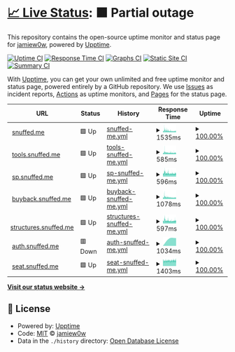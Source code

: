 # [📈 Live Status](https://status.snuffed.me): <!--live status--> **🟧 Partial outage**

This repository contains the open-source uptime monitor and status page for [jamiew0w](jamie.ie), powered by [Upptime](https://github.com/upptime/upptime).

[![Uptime CI](https://github.com/jamiew0w/status.snuffed.me/workflows/Uptime%20CI/badge.svg)](https://github.com/upptime/upptime/actions?query=workflow%3A%22Uptime+CI%22)
[![Response Time CI](https://github.com/jamiew0w/status.snuffed.me/workflows/Response%20Time%20CI/badge.svg)](https://github.com/upptime/upptime/actions?query=workflow%3A%22Response+Time+CI%22)
[![Graphs CI](https://github.com/jamiew0w/status.snuffed.me/workflows/Graphs%20CI/badge.svg)](https://github.com/upptime/upptime/actions?query=workflow%3A%22Graphs+CI%22)
[![Static Site CI](https://github.com/jamiew0w/status.snuffed.me/workflows/Static%20Site%20CI/badge.svg)](https://github.com/upptime/upptime/actions?query=workflow%3A%22Static+Site+CI%22)
[![Summary CI](https://github.com/jamiew0w/status.snuffed.me/workflows/Summary%20CI/badge.svg)](https://github.com/upptime/upptime/actions?query=workflow%3A%22Summary+CI%22)

With [Upptime](https://upptime.js.org), you can get your own unlimited and free uptime monitor and status page, powered entirely by a GitHub repository. We use [Issues](https://github.com/jamiew0w/status.snuffed.me/issues) as incident reports, [Actions](https://github.com/jamiew0w/status.snuffed.me/actions) as uptime monitors, and [Pages](https://status.snuffed.me) for the status page.

<!--start: status pages-->
<!-- This summary is generated by Upptime (https://github.com/upptime/upptime) -->
<!-- Do not edit this manually, your changes will be overwritten -->
<!-- prettier-ignore -->
| URL | Status | History | Response Time | Uptime |
| --- | ------ | ------- | ------------- | ------ |
| <img alt="" src="https://favicons.githubusercontent.com/snuffed.me" height="13"> [snuffed.me](https://snuffed.me) | 🟩 Up | [snuffed-me.yml](https://github.com/jamiew0w/status.snuffed.me/commits/HEAD/history/snuffed-me.yml) | <details><summary><img alt="Response time graph" src="./graphs/snuffed-me/response-time-week.png" height="20"> 1535ms</summary><br><a href="https://status.snuffed.me/history/snuffed-me"><img alt="Response time 1492" src="https://img.shields.io/endpoint?url=https%3A%2F%2Fraw.githubusercontent.com%2Fjamiew0w%2Fstatus.snuffed.me%2FHEAD%2Fapi%2Fsnuffed-me%2Fresponse-time.json"></a><br><a href="https://status.snuffed.me/history/snuffed-me"><img alt="24-hour response time 1427" src="https://img.shields.io/endpoint?url=https%3A%2F%2Fraw.githubusercontent.com%2Fjamiew0w%2Fstatus.snuffed.me%2FHEAD%2Fapi%2Fsnuffed-me%2Fresponse-time-day.json"></a><br><a href="https://status.snuffed.me/history/snuffed-me"><img alt="7-day response time 1535" src="https://img.shields.io/endpoint?url=https%3A%2F%2Fraw.githubusercontent.com%2Fjamiew0w%2Fstatus.snuffed.me%2FHEAD%2Fapi%2Fsnuffed-me%2Fresponse-time-week.json"></a><br><a href="https://status.snuffed.me/history/snuffed-me"><img alt="30-day response time 1439" src="https://img.shields.io/endpoint?url=https%3A%2F%2Fraw.githubusercontent.com%2Fjamiew0w%2Fstatus.snuffed.me%2FHEAD%2Fapi%2Fsnuffed-me%2Fresponse-time-month.json"></a><br><a href="https://status.snuffed.me/history/snuffed-me"><img alt="1-year response time 1492" src="https://img.shields.io/endpoint?url=https%3A%2F%2Fraw.githubusercontent.com%2Fjamiew0w%2Fstatus.snuffed.me%2FHEAD%2Fapi%2Fsnuffed-me%2Fresponse-time-year.json"></a></details> | <details><summary><a href="https://status.snuffed.me/history/snuffed-me">100.00%</a></summary><a href="https://status.snuffed.me/history/snuffed-me"><img alt="All-time uptime 100.00%" src="https://img.shields.io/endpoint?url=https%3A%2F%2Fraw.githubusercontent.com%2Fjamiew0w%2Fstatus.snuffed.me%2FHEAD%2Fapi%2Fsnuffed-me%2Fuptime.json"></a><br><a href="https://status.snuffed.me/history/snuffed-me"><img alt="24-hour uptime 100.00%" src="https://img.shields.io/endpoint?url=https%3A%2F%2Fraw.githubusercontent.com%2Fjamiew0w%2Fstatus.snuffed.me%2FHEAD%2Fapi%2Fsnuffed-me%2Fuptime-day.json"></a><br><a href="https://status.snuffed.me/history/snuffed-me"><img alt="7-day uptime 100.00%" src="https://img.shields.io/endpoint?url=https%3A%2F%2Fraw.githubusercontent.com%2Fjamiew0w%2Fstatus.snuffed.me%2FHEAD%2Fapi%2Fsnuffed-me%2Fuptime-week.json"></a><br><a href="https://status.snuffed.me/history/snuffed-me"><img alt="30-day uptime 100.00%" src="https://img.shields.io/endpoint?url=https%3A%2F%2Fraw.githubusercontent.com%2Fjamiew0w%2Fstatus.snuffed.me%2FHEAD%2Fapi%2Fsnuffed-me%2Fuptime-month.json"></a><br><a href="https://status.snuffed.me/history/snuffed-me"><img alt="1-year uptime 100.00%" src="https://img.shields.io/endpoint?url=https%3A%2F%2Fraw.githubusercontent.com%2Fjamiew0w%2Fstatus.snuffed.me%2FHEAD%2Fapi%2Fsnuffed-me%2Fuptime-year.json"></a></details>
| <img alt="" src="https://tools.snuffed.me/static/favicon.png" height="13"> [tools.snuffed.me](https://tools.snuffed.me) | 🟩 Up | [tools-snuffed-me.yml](https://github.com/jamiew0w/status.snuffed.me/commits/HEAD/history/tools-snuffed-me.yml) | <details><summary><img alt="Response time graph" src="./graphs/tools-snuffed-me/response-time-week.png" height="20"> 585ms</summary><br><a href="https://status.snuffed.me/history/tools-snuffed-me"><img alt="Response time 595" src="https://img.shields.io/endpoint?url=https%3A%2F%2Fraw.githubusercontent.com%2Fjamiew0w%2Fstatus.snuffed.me%2FHEAD%2Fapi%2Ftools-snuffed-me%2Fresponse-time.json"></a><br><a href="https://status.snuffed.me/history/tools-snuffed-me"><img alt="24-hour response time 557" src="https://img.shields.io/endpoint?url=https%3A%2F%2Fraw.githubusercontent.com%2Fjamiew0w%2Fstatus.snuffed.me%2FHEAD%2Fapi%2Ftools-snuffed-me%2Fresponse-time-day.json"></a><br><a href="https://status.snuffed.me/history/tools-snuffed-me"><img alt="7-day response time 585" src="https://img.shields.io/endpoint?url=https%3A%2F%2Fraw.githubusercontent.com%2Fjamiew0w%2Fstatus.snuffed.me%2FHEAD%2Fapi%2Ftools-snuffed-me%2Fresponse-time-week.json"></a><br><a href="https://status.snuffed.me/history/tools-snuffed-me"><img alt="30-day response time 566" src="https://img.shields.io/endpoint?url=https%3A%2F%2Fraw.githubusercontent.com%2Fjamiew0w%2Fstatus.snuffed.me%2FHEAD%2Fapi%2Ftools-snuffed-me%2Fresponse-time-month.json"></a><br><a href="https://status.snuffed.me/history/tools-snuffed-me"><img alt="1-year response time 595" src="https://img.shields.io/endpoint?url=https%3A%2F%2Fraw.githubusercontent.com%2Fjamiew0w%2Fstatus.snuffed.me%2FHEAD%2Fapi%2Ftools-snuffed-me%2Fresponse-time-year.json"></a></details> | <details><summary><a href="https://status.snuffed.me/history/tools-snuffed-me">100.00%</a></summary><a href="https://status.snuffed.me/history/tools-snuffed-me"><img alt="All-time uptime 100.00%" src="https://img.shields.io/endpoint?url=https%3A%2F%2Fraw.githubusercontent.com%2Fjamiew0w%2Fstatus.snuffed.me%2FHEAD%2Fapi%2Ftools-snuffed-me%2Fuptime.json"></a><br><a href="https://status.snuffed.me/history/tools-snuffed-me"><img alt="24-hour uptime 100.00%" src="https://img.shields.io/endpoint?url=https%3A%2F%2Fraw.githubusercontent.com%2Fjamiew0w%2Fstatus.snuffed.me%2FHEAD%2Fapi%2Ftools-snuffed-me%2Fuptime-day.json"></a><br><a href="https://status.snuffed.me/history/tools-snuffed-me"><img alt="7-day uptime 100.00%" src="https://img.shields.io/endpoint?url=https%3A%2F%2Fraw.githubusercontent.com%2Fjamiew0w%2Fstatus.snuffed.me%2FHEAD%2Fapi%2Ftools-snuffed-me%2Fuptime-week.json"></a><br><a href="https://status.snuffed.me/history/tools-snuffed-me"><img alt="30-day uptime 100.00%" src="https://img.shields.io/endpoint?url=https%3A%2F%2Fraw.githubusercontent.com%2Fjamiew0w%2Fstatus.snuffed.me%2FHEAD%2Fapi%2Ftools-snuffed-me%2Fuptime-month.json"></a><br><a href="https://status.snuffed.me/history/tools-snuffed-me"><img alt="1-year uptime 100.00%" src="https://img.shields.io/endpoint?url=https%3A%2F%2Fraw.githubusercontent.com%2Fjamiew0w%2Fstatus.snuffed.me%2FHEAD%2Fapi%2Ftools-snuffed-me%2Fuptime-year.json"></a></details>
| <img alt="" src="https://favicons.githubusercontent.com/sp.snuffed.me" height="13"> [sp.snuffed.me](https://sp.snuffed.me) | 🟩 Up | [sp-snuffed-me.yml](https://github.com/jamiew0w/status.snuffed.me/commits/HEAD/history/sp-snuffed-me.yml) | <details><summary><img alt="Response time graph" src="./graphs/sp-snuffed-me/response-time-week.png" height="20"> 596ms</summary><br><a href="https://status.snuffed.me/history/sp-snuffed-me"><img alt="Response time 589" src="https://img.shields.io/endpoint?url=https%3A%2F%2Fraw.githubusercontent.com%2Fjamiew0w%2Fstatus.snuffed.me%2FHEAD%2Fapi%2Fsp-snuffed-me%2Fresponse-time.json"></a><br><a href="https://status.snuffed.me/history/sp-snuffed-me"><img alt="24-hour response time 566" src="https://img.shields.io/endpoint?url=https%3A%2F%2Fraw.githubusercontent.com%2Fjamiew0w%2Fstatus.snuffed.me%2FHEAD%2Fapi%2Fsp-snuffed-me%2Fresponse-time-day.json"></a><br><a href="https://status.snuffed.me/history/sp-snuffed-me"><img alt="7-day response time 596" src="https://img.shields.io/endpoint?url=https%3A%2F%2Fraw.githubusercontent.com%2Fjamiew0w%2Fstatus.snuffed.me%2FHEAD%2Fapi%2Fsp-snuffed-me%2Fresponse-time-week.json"></a><br><a href="https://status.snuffed.me/history/sp-snuffed-me"><img alt="30-day response time 570" src="https://img.shields.io/endpoint?url=https%3A%2F%2Fraw.githubusercontent.com%2Fjamiew0w%2Fstatus.snuffed.me%2FHEAD%2Fapi%2Fsp-snuffed-me%2Fresponse-time-month.json"></a><br><a href="https://status.snuffed.me/history/sp-snuffed-me"><img alt="1-year response time 589" src="https://img.shields.io/endpoint?url=https%3A%2F%2Fraw.githubusercontent.com%2Fjamiew0w%2Fstatus.snuffed.me%2FHEAD%2Fapi%2Fsp-snuffed-me%2Fresponse-time-year.json"></a></details> | <details><summary><a href="https://status.snuffed.me/history/sp-snuffed-me">100.00%</a></summary><a href="https://status.snuffed.me/history/sp-snuffed-me"><img alt="All-time uptime 100.00%" src="https://img.shields.io/endpoint?url=https%3A%2F%2Fraw.githubusercontent.com%2Fjamiew0w%2Fstatus.snuffed.me%2FHEAD%2Fapi%2Fsp-snuffed-me%2Fuptime.json"></a><br><a href="https://status.snuffed.me/history/sp-snuffed-me"><img alt="24-hour uptime 100.00%" src="https://img.shields.io/endpoint?url=https%3A%2F%2Fraw.githubusercontent.com%2Fjamiew0w%2Fstatus.snuffed.me%2FHEAD%2Fapi%2Fsp-snuffed-me%2Fuptime-day.json"></a><br><a href="https://status.snuffed.me/history/sp-snuffed-me"><img alt="7-day uptime 100.00%" src="https://img.shields.io/endpoint?url=https%3A%2F%2Fraw.githubusercontent.com%2Fjamiew0w%2Fstatus.snuffed.me%2FHEAD%2Fapi%2Fsp-snuffed-me%2Fuptime-week.json"></a><br><a href="https://status.snuffed.me/history/sp-snuffed-me"><img alt="30-day uptime 100.00%" src="https://img.shields.io/endpoint?url=https%3A%2F%2Fraw.githubusercontent.com%2Fjamiew0w%2Fstatus.snuffed.me%2FHEAD%2Fapi%2Fsp-snuffed-me%2Fuptime-month.json"></a><br><a href="https://status.snuffed.me/history/sp-snuffed-me"><img alt="1-year uptime 100.00%" src="https://img.shields.io/endpoint?url=https%3A%2F%2Fraw.githubusercontent.com%2Fjamiew0w%2Fstatus.snuffed.me%2FHEAD%2Fapi%2Fsp-snuffed-me%2Fuptime-year.json"></a></details>
| <img alt="" src="https://favicons.githubusercontent.com/buyback.snuffed.me" height="13"> [buyback.snuffed.me](https://buyback.snuffed.me) | 🟩 Up | [buyback-snuffed-me.yml](https://github.com/jamiew0w/status.snuffed.me/commits/HEAD/history/buyback-snuffed-me.yml) | <details><summary><img alt="Response time graph" src="./graphs/buyback-snuffed-me/response-time-week.png" height="20"> 1078ms</summary><br><a href="https://status.snuffed.me/history/buyback-snuffed-me"><img alt="Response time 1064" src="https://img.shields.io/endpoint?url=https%3A%2F%2Fraw.githubusercontent.com%2Fjamiew0w%2Fstatus.snuffed.me%2FHEAD%2Fapi%2Fbuyback-snuffed-me%2Fresponse-time.json"></a><br><a href="https://status.snuffed.me/history/buyback-snuffed-me"><img alt="24-hour response time 977" src="https://img.shields.io/endpoint?url=https%3A%2F%2Fraw.githubusercontent.com%2Fjamiew0w%2Fstatus.snuffed.me%2FHEAD%2Fapi%2Fbuyback-snuffed-me%2Fresponse-time-day.json"></a><br><a href="https://status.snuffed.me/history/buyback-snuffed-me"><img alt="7-day response time 1078" src="https://img.shields.io/endpoint?url=https%3A%2F%2Fraw.githubusercontent.com%2Fjamiew0w%2Fstatus.snuffed.me%2FHEAD%2Fapi%2Fbuyback-snuffed-me%2Fresponse-time-week.json"></a><br><a href="https://status.snuffed.me/history/buyback-snuffed-me"><img alt="30-day response time 1021" src="https://img.shields.io/endpoint?url=https%3A%2F%2Fraw.githubusercontent.com%2Fjamiew0w%2Fstatus.snuffed.me%2FHEAD%2Fapi%2Fbuyback-snuffed-me%2Fresponse-time-month.json"></a><br><a href="https://status.snuffed.me/history/buyback-snuffed-me"><img alt="1-year response time 1064" src="https://img.shields.io/endpoint?url=https%3A%2F%2Fraw.githubusercontent.com%2Fjamiew0w%2Fstatus.snuffed.me%2FHEAD%2Fapi%2Fbuyback-snuffed-me%2Fresponse-time-year.json"></a></details> | <details><summary><a href="https://status.snuffed.me/history/buyback-snuffed-me">100.00%</a></summary><a href="https://status.snuffed.me/history/buyback-snuffed-me"><img alt="All-time uptime 100.00%" src="https://img.shields.io/endpoint?url=https%3A%2F%2Fraw.githubusercontent.com%2Fjamiew0w%2Fstatus.snuffed.me%2FHEAD%2Fapi%2Fbuyback-snuffed-me%2Fuptime.json"></a><br><a href="https://status.snuffed.me/history/buyback-snuffed-me"><img alt="24-hour uptime 100.00%" src="https://img.shields.io/endpoint?url=https%3A%2F%2Fraw.githubusercontent.com%2Fjamiew0w%2Fstatus.snuffed.me%2FHEAD%2Fapi%2Fbuyback-snuffed-me%2Fuptime-day.json"></a><br><a href="https://status.snuffed.me/history/buyback-snuffed-me"><img alt="7-day uptime 100.00%" src="https://img.shields.io/endpoint?url=https%3A%2F%2Fraw.githubusercontent.com%2Fjamiew0w%2Fstatus.snuffed.me%2FHEAD%2Fapi%2Fbuyback-snuffed-me%2Fuptime-week.json"></a><br><a href="https://status.snuffed.me/history/buyback-snuffed-me"><img alt="30-day uptime 100.00%" src="https://img.shields.io/endpoint?url=https%3A%2F%2Fraw.githubusercontent.com%2Fjamiew0w%2Fstatus.snuffed.me%2FHEAD%2Fapi%2Fbuyback-snuffed-me%2Fuptime-month.json"></a><br><a href="https://status.snuffed.me/history/buyback-snuffed-me"><img alt="1-year uptime 100.00%" src="https://img.shields.io/endpoint?url=https%3A%2F%2Fraw.githubusercontent.com%2Fjamiew0w%2Fstatus.snuffed.me%2FHEAD%2Fapi%2Fbuyback-snuffed-me%2Fuptime-year.json"></a></details>
| <img alt="" src="https://favicons.githubusercontent.com/structures.snuffed.me" height="13"> [structures.snuffed.me](https://structures.snuffed.me) | 🟩 Up | [structures-snuffed-me.yml](https://github.com/jamiew0w/status.snuffed.me/commits/HEAD/history/structures-snuffed-me.yml) | <details><summary><img alt="Response time graph" src="./graphs/structures-snuffed-me/response-time-week.png" height="20"> 597ms</summary><br><a href="https://status.snuffed.me/history/structures-snuffed-me"><img alt="Response time 592" src="https://img.shields.io/endpoint?url=https%3A%2F%2Fraw.githubusercontent.com%2Fjamiew0w%2Fstatus.snuffed.me%2FHEAD%2Fapi%2Fstructures-snuffed-me%2Fresponse-time.json"></a><br><a href="https://status.snuffed.me/history/structures-snuffed-me"><img alt="24-hour response time 584" src="https://img.shields.io/endpoint?url=https%3A%2F%2Fraw.githubusercontent.com%2Fjamiew0w%2Fstatus.snuffed.me%2FHEAD%2Fapi%2Fstructures-snuffed-me%2Fresponse-time-day.json"></a><br><a href="https://status.snuffed.me/history/structures-snuffed-me"><img alt="7-day response time 597" src="https://img.shields.io/endpoint?url=https%3A%2F%2Fraw.githubusercontent.com%2Fjamiew0w%2Fstatus.snuffed.me%2FHEAD%2Fapi%2Fstructures-snuffed-me%2Fresponse-time-week.json"></a><br><a href="https://status.snuffed.me/history/structures-snuffed-me"><img alt="30-day response time 571" src="https://img.shields.io/endpoint?url=https%3A%2F%2Fraw.githubusercontent.com%2Fjamiew0w%2Fstatus.snuffed.me%2FHEAD%2Fapi%2Fstructures-snuffed-me%2Fresponse-time-month.json"></a><br><a href="https://status.snuffed.me/history/structures-snuffed-me"><img alt="1-year response time 592" src="https://img.shields.io/endpoint?url=https%3A%2F%2Fraw.githubusercontent.com%2Fjamiew0w%2Fstatus.snuffed.me%2FHEAD%2Fapi%2Fstructures-snuffed-me%2Fresponse-time-year.json"></a></details> | <details><summary><a href="https://status.snuffed.me/history/structures-snuffed-me">100.00%</a></summary><a href="https://status.snuffed.me/history/structures-snuffed-me"><img alt="All-time uptime 100.00%" src="https://img.shields.io/endpoint?url=https%3A%2F%2Fraw.githubusercontent.com%2Fjamiew0w%2Fstatus.snuffed.me%2FHEAD%2Fapi%2Fstructures-snuffed-me%2Fuptime.json"></a><br><a href="https://status.snuffed.me/history/structures-snuffed-me"><img alt="24-hour uptime 100.00%" src="https://img.shields.io/endpoint?url=https%3A%2F%2Fraw.githubusercontent.com%2Fjamiew0w%2Fstatus.snuffed.me%2FHEAD%2Fapi%2Fstructures-snuffed-me%2Fuptime-day.json"></a><br><a href="https://status.snuffed.me/history/structures-snuffed-me"><img alt="7-day uptime 100.00%" src="https://img.shields.io/endpoint?url=https%3A%2F%2Fraw.githubusercontent.com%2Fjamiew0w%2Fstatus.snuffed.me%2FHEAD%2Fapi%2Fstructures-snuffed-me%2Fuptime-week.json"></a><br><a href="https://status.snuffed.me/history/structures-snuffed-me"><img alt="30-day uptime 100.00%" src="https://img.shields.io/endpoint?url=https%3A%2F%2Fraw.githubusercontent.com%2Fjamiew0w%2Fstatus.snuffed.me%2FHEAD%2Fapi%2Fstructures-snuffed-me%2Fuptime-month.json"></a><br><a href="https://status.snuffed.me/history/structures-snuffed-me"><img alt="1-year uptime 100.00%" src="https://img.shields.io/endpoint?url=https%3A%2F%2Fraw.githubusercontent.com%2Fjamiew0w%2Fstatus.snuffed.me%2FHEAD%2Fapi%2Fstructures-snuffed-me%2Fuptime-year.json"></a></details>
| <img alt="" src="https://tools.snuffed.me/static/favicon.png" height="13"> [auth.snuffed.me](https://auth.snuffed.m) | 🟥 Down | [auth-snuffed-me.yml](https://github.com/jamiew0w/status.snuffed.me/commits/HEAD/history/auth-snuffed-me.yml) | <details><summary><img alt="Response time graph" src="./graphs/auth-snuffed-me/response-time-week.png" height="20"> 1034ms</summary><br><a href="https://status.snuffed.me/history/auth-snuffed-me"><img alt="Response time 1034" src="https://img.shields.io/endpoint?url=https%3A%2F%2Fraw.githubusercontent.com%2Fjamiew0w%2Fstatus.snuffed.me%2FHEAD%2Fapi%2Fauth-snuffed-me%2Fresponse-time.json"></a><br><a href="https://status.snuffed.me/history/auth-snuffed-me"><img alt="24-hour response time 0" src="https://img.shields.io/endpoint?url=https%3A%2F%2Fraw.githubusercontent.com%2Fjamiew0w%2Fstatus.snuffed.me%2FHEAD%2Fapi%2Fauth-snuffed-me%2Fresponse-time-day.json"></a><br><a href="https://status.snuffed.me/history/auth-snuffed-me"><img alt="7-day response time 1034" src="https://img.shields.io/endpoint?url=https%3A%2F%2Fraw.githubusercontent.com%2Fjamiew0w%2Fstatus.snuffed.me%2FHEAD%2Fapi%2Fauth-snuffed-me%2Fresponse-time-week.json"></a><br><a href="https://status.snuffed.me/history/auth-snuffed-me"><img alt="30-day response time 1034" src="https://img.shields.io/endpoint?url=https%3A%2F%2Fraw.githubusercontent.com%2Fjamiew0w%2Fstatus.snuffed.me%2FHEAD%2Fapi%2Fauth-snuffed-me%2Fresponse-time-month.json"></a><br><a href="https://status.snuffed.me/history/auth-snuffed-me"><img alt="1-year response time 1034" src="https://img.shields.io/endpoint?url=https%3A%2F%2Fraw.githubusercontent.com%2Fjamiew0w%2Fstatus.snuffed.me%2FHEAD%2Fapi%2Fauth-snuffed-me%2Fresponse-time-year.json"></a></details> | <details><summary><a href="https://status.snuffed.me/history/auth-snuffed-me">100.00%</a></summary><a href="https://status.snuffed.me/history/auth-snuffed-me"><img alt="All-time uptime 100.00%" src="https://img.shields.io/endpoint?url=https%3A%2F%2Fraw.githubusercontent.com%2Fjamiew0w%2Fstatus.snuffed.me%2FHEAD%2Fapi%2Fauth-snuffed-me%2Fuptime.json"></a><br><a href="https://status.snuffed.me/history/auth-snuffed-me"><img alt="24-hour uptime 100.00%" src="https://img.shields.io/endpoint?url=https%3A%2F%2Fraw.githubusercontent.com%2Fjamiew0w%2Fstatus.snuffed.me%2FHEAD%2Fapi%2Fauth-snuffed-me%2Fuptime-day.json"></a><br><a href="https://status.snuffed.me/history/auth-snuffed-me"><img alt="7-day uptime 100.00%" src="https://img.shields.io/endpoint?url=https%3A%2F%2Fraw.githubusercontent.com%2Fjamiew0w%2Fstatus.snuffed.me%2FHEAD%2Fapi%2Fauth-snuffed-me%2Fuptime-week.json"></a><br><a href="https://status.snuffed.me/history/auth-snuffed-me"><img alt="30-day uptime 100.00%" src="https://img.shields.io/endpoint?url=https%3A%2F%2Fraw.githubusercontent.com%2Fjamiew0w%2Fstatus.snuffed.me%2FHEAD%2Fapi%2Fauth-snuffed-me%2Fuptime-month.json"></a><br><a href="https://status.snuffed.me/history/auth-snuffed-me"><img alt="1-year uptime 100.00%" src="https://img.shields.io/endpoint?url=https%3A%2F%2Fraw.githubusercontent.com%2Fjamiew0w%2Fstatus.snuffed.me%2FHEAD%2Fapi%2Fauth-snuffed-me%2Fuptime-year.json"></a></details>
| <img alt="" src="https://tools.snuffed.me/static/favicon.png" height="13"> [seat.snuffed.me](https://seat.snuffed.me) | 🟩 Up | [seat-snuffed-me.yml](https://github.com/jamiew0w/status.snuffed.me/commits/HEAD/history/seat-snuffed-me.yml) | <details><summary><img alt="Response time graph" src="./graphs/seat-snuffed-me/response-time-week.png" height="20"> 1403ms</summary><br><a href="https://status.snuffed.me/history/seat-snuffed-me"><img alt="Response time 1403" src="https://img.shields.io/endpoint?url=https%3A%2F%2Fraw.githubusercontent.com%2Fjamiew0w%2Fstatus.snuffed.me%2FHEAD%2Fapi%2Fseat-snuffed-me%2Fresponse-time.json"></a><br><a href="https://status.snuffed.me/history/seat-snuffed-me"><img alt="24-hour response time 1440" src="https://img.shields.io/endpoint?url=https%3A%2F%2Fraw.githubusercontent.com%2Fjamiew0w%2Fstatus.snuffed.me%2FHEAD%2Fapi%2Fseat-snuffed-me%2Fresponse-time-day.json"></a><br><a href="https://status.snuffed.me/history/seat-snuffed-me"><img alt="7-day response time 1403" src="https://img.shields.io/endpoint?url=https%3A%2F%2Fraw.githubusercontent.com%2Fjamiew0w%2Fstatus.snuffed.me%2FHEAD%2Fapi%2Fseat-snuffed-me%2Fresponse-time-week.json"></a><br><a href="https://status.snuffed.me/history/seat-snuffed-me"><img alt="30-day response time 1403" src="https://img.shields.io/endpoint?url=https%3A%2F%2Fraw.githubusercontent.com%2Fjamiew0w%2Fstatus.snuffed.me%2FHEAD%2Fapi%2Fseat-snuffed-me%2Fresponse-time-month.json"></a><br><a href="https://status.snuffed.me/history/seat-snuffed-me"><img alt="1-year response time 1403" src="https://img.shields.io/endpoint?url=https%3A%2F%2Fraw.githubusercontent.com%2Fjamiew0w%2Fstatus.snuffed.me%2FHEAD%2Fapi%2Fseat-snuffed-me%2Fresponse-time-year.json"></a></details> | <details><summary><a href="https://status.snuffed.me/history/seat-snuffed-me">100.00%</a></summary><a href="https://status.snuffed.me/history/seat-snuffed-me"><img alt="All-time uptime 100.00%" src="https://img.shields.io/endpoint?url=https%3A%2F%2Fraw.githubusercontent.com%2Fjamiew0w%2Fstatus.snuffed.me%2FHEAD%2Fapi%2Fseat-snuffed-me%2Fuptime.json"></a><br><a href="https://status.snuffed.me/history/seat-snuffed-me"><img alt="24-hour uptime 100.00%" src="https://img.shields.io/endpoint?url=https%3A%2F%2Fraw.githubusercontent.com%2Fjamiew0w%2Fstatus.snuffed.me%2FHEAD%2Fapi%2Fseat-snuffed-me%2Fuptime-day.json"></a><br><a href="https://status.snuffed.me/history/seat-snuffed-me"><img alt="7-day uptime 100.00%" src="https://img.shields.io/endpoint?url=https%3A%2F%2Fraw.githubusercontent.com%2Fjamiew0w%2Fstatus.snuffed.me%2FHEAD%2Fapi%2Fseat-snuffed-me%2Fuptime-week.json"></a><br><a href="https://status.snuffed.me/history/seat-snuffed-me"><img alt="30-day uptime 100.00%" src="https://img.shields.io/endpoint?url=https%3A%2F%2Fraw.githubusercontent.com%2Fjamiew0w%2Fstatus.snuffed.me%2FHEAD%2Fapi%2Fseat-snuffed-me%2Fuptime-month.json"></a><br><a href="https://status.snuffed.me/history/seat-snuffed-me"><img alt="1-year uptime 100.00%" src="https://img.shields.io/endpoint?url=https%3A%2F%2Fraw.githubusercontent.com%2Fjamiew0w%2Fstatus.snuffed.me%2FHEAD%2Fapi%2Fseat-snuffed-me%2Fuptime-year.json"></a></details>

<!--end: status pages-->

[**Visit our status website →**](https://status.snuffed.me)

## 📄 License

- Powered by: [Upptime](https://github.com/upptime/upptime)
- Code: [MIT](./LICENSE) © [jamiew0w](jamie.ie)
- Data in the `./history` directory: [Open Database License](https://opendatacommons.org/licenses/odbl/1-0/)
